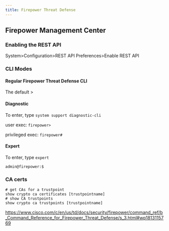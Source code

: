 ```yaml
---
title: Firepower Threat Defense
---
```


## Firepower Management Center

### Enabling the REST API

System>Configuration>REST API Preferences>Enable REST API

### CLI Modes

#### Regular Firepower Threat Defense CLI
The default
	>


#### Diagnostic
To enter, type ``system support diagnostic-cli``

user exec:
``firepower>``

privileged exec:
``firepower#``

#### Expert
To enter, type ``expert``

``admin@firepower:$``

### CA certs

	# get CAs for a trustpoint
	show crypto ca certificates [trustpointname]
	# show CA trustpoints
	show crypto ca trustpoints [trustpointname]

<https://www.cisco.com/c/en/us/td/docs/security/firepower/command_ref/b_Command_Reference_for_Firepower_Threat_Defense/s_3.html#wp1813115769>

